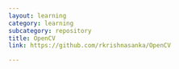 ```yaml
---
layout: learning
category: learning
subcategory: repository
title: OpenCV
link: https://github.com/rkrishnasanka/OpenCV

---
```

